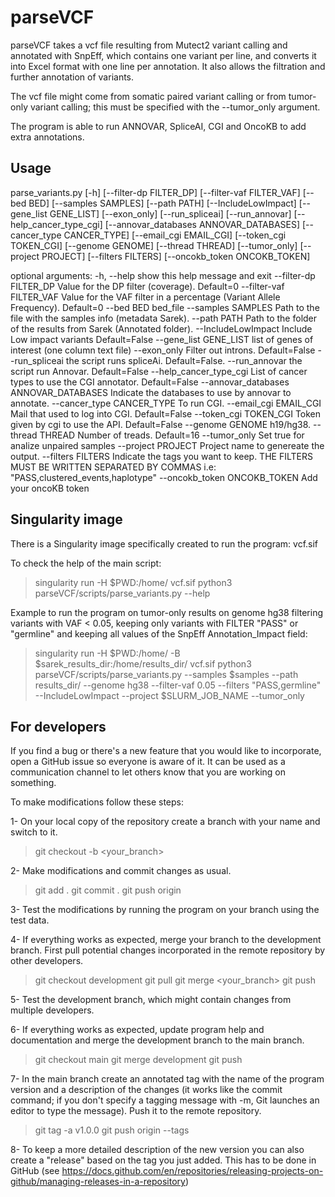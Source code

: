 # parseVCF

parseVCF takes a vcf file resulting from Mutect2 variant calling and annotated with SnpEff, which contains one variant per line, and converts it into Excel format with one line per annotation. It also allows the filtration and further annotation of variants.

The vcf file might come from somatic paired variant calling or from tumor-only variant calling; this must be specified with the --tumor_only argument.

The program is able to run ANNOVAR, SpliceAI, CGI and OncoKB to add extra annotations.


## Usage

parse_variants.py [-h] [--filter-dp FILTER_DP] [--filter-vaf FILTER_VAF] [--bed BED] [--samples SAMPLES] [--path PATH] [--IncludeLowImpact] [--gene_list GENE_LIST] [--exon_only]
                  [--run_spliceai] [--run_annovar] [--help_cancer_type_cgi] [--annovar_databases ANNOVAR_DATABASES] [--cancer_type CANCER_TYPE] [--email_cgi EMAIL_CGI]
                  [--token_cgi TOKEN_CGI] [--genome GENOME] [--thread THREAD] [--tumor_only] [--project PROJECT] [--filters FILTERS] [--oncokb_token ONCOKB_TOKEN]

optional arguments:
  -h, --help            show this help message and exit
  --filter-dp FILTER_DP
                        Value for the DP filter (coverage). Default=0
  --filter-vaf FILTER_VAF
                        Value for the VAF filter in a percentage (Variant Allele Frequency). Default=0
  --bed BED             bed_file
  --samples SAMPLES     Path to the file with the samples info (metadata Sarek).
  --path PATH           Path to the folder of the results from Sarek (Annotated folder).
  --IncludeLowImpact    Include Low impact variants Default=False
  --gene_list GENE_LIST
                        list of genes of interest (one column text file)
  --exon_only           Filter out introns. Default=False
  --run_spliceai        the script runs spliceAi. Default=False.
  --run_annovar         the script run Annovar. Default=False
  --help_cancer_type_cgi
                        List of cancer types to use the CGI annotator. Default=False
  --annovar_databases ANNOVAR_DATABASES
                        Indicate the databases to use by annovar to annotate.
  --cancer_type CANCER_TYPE
                        To run CGI.
  --email_cgi EMAIL_CGI
                        Mail that used to log into CGI. Default=False
  --token_cgi TOKEN_CGI
                        Token given by cgi to use the API. Default=False
  --genome GENOME       h19/hg38.
  --thread THREAD       Number of treads. Default=16
  --tumor_only          Set true for analize unpaired samples
  --project PROJECT     Project name to genereate the output.
  --filters FILTERS     Indicate the tags you want to keep. THE FILTERS MUST BE WRITTEN SEPARATED BY COMMAS i.e: "PASS,clustered_events,haplotype"
  --oncokb_token ONCOKB_TOKEN
                        Add your oncoKB token


## Singularity image

There is a Singularity image specifically created to run the program: vcf.sif


To check the help of the main script:

> singularity run -H $PWD:/home/ vcf.sif python3 parseVCF/scripts/parse_variants.py --help


Example to run the program on tumor-only results on genome hg38 filtering variants with VAF < 0.05, keeping only variants with FILTER "PASS" or "germline" and keeping all values of the SnpEff Annotation_Impact field:

> singularity run -H $PWD:/home/ -B $sarek_results_dir:/home/results_dir/ vcf.sif python3 parseVCF/scripts/parse_variants.py --samples $samples --path results_dir/ --genome hg38 --filter-vaf 0.05 --filters "PASS,germline" --IncludeLowImpact --project $SLURM_JOB_NAME --tumor_only



## For developers

If you find a bug or there's a new feature that you would like to incorporate, open a GitHub issue so everyone is aware of it. It can be used as a communication channel to let others know that you are working on something.

To make modifications follow these steps:

1- On your local copy of the repository create a branch with your name and switch to it.

> git checkout -b <your_branch>

2- Make modifications and commit changes as usual.

> git add .
> git commit .
> git push origin

3- Test the modifications by running the program on your branch using the test data.

4- If everything works as expected, merge your branch to the development branch. First pull potential changes incorporated in the remote repository by other developers.

> git checkout development
> git pull
> git merge <your_branch>
> git push

5- Test the development branch, which might contain changes from multiple developers.

6- If everything works as expected, update program help and documentation and merge the development branch to the main branch.

> git checkout main
> git merge development
> git push

7- In the main branch create an annotated tag with the name of the program version and a description of the changes (it works like the commit command; if you don't specify a tagging message with -m, Git launches an editor to type the message). Push it to the remote repository.

> git tag -a v1.0.0
> git push origin --tags

8- To keep a more detailed description of the new version you can also create a "release" based on the tag you just added. This has to be done in GitHub (see https://docs.github.com/en/repositories/releasing-projects-on-github/managing-releases-in-a-repository)


